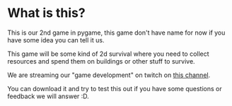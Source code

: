 # What is this?
This is our 2nd game in pygame, this game don't have name for now if you have some idea you can tell it us. 

This game will be some kind of 2d survival where you need to collect resources and spend them on buildings or other stuff to survive.

We are streaming our "game development" on twitch on [this channel](https://www.twitch.tv/escanor______).

You can download it and try to test this out if you have some questions or feedback we will answer :D.
